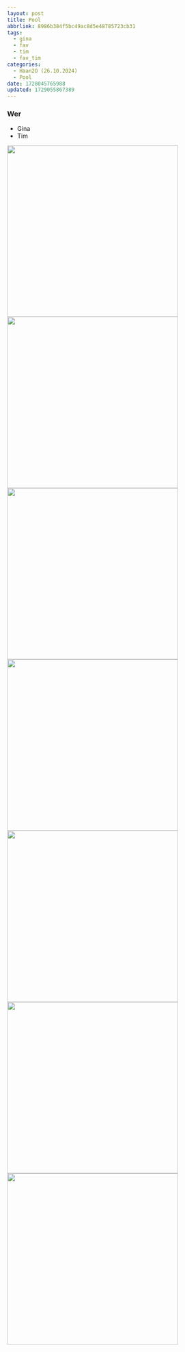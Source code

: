 ```yaml
---
layout: post
title: Pool
abbrlink: 8986b384f5bc49ac8d5e48785723cb31
tags:
  - gina
  - fav
  - tim
  - fav_tim
categories:
  - Haan2O (26.10.2024)
  - Pool
date: 1728045765988
updated: 1729055867389
---
```


### Wer

- Gina
- Tim

<img src=":/9ac73f1386034530b26d520e07e10813" width="400"/>
<img src=":/a4892502f5394fe7a986a92fe6f91a4b" width="400"/>
<img src=":/7fe61e10675d44d4a7b46874ecb9c28e" width="400"/>
<img src=":/c37b0747019747ceb57fd21ebf8382f7" width="400"/>
<img src=":/304da41f4a7b4f52aa0aed61ba65ee2d" width="400"/>
<img src=":/f9165dcdf9934ae5954e2415bff76cf6" width="400"/>
<img src=":/b24d952cfb9b44b2b5b9e1f209eb73af" width="400"/>

